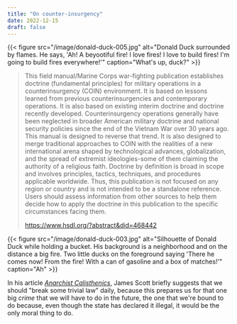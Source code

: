```yaml
---
title: "On counter-insurgency"
date: 2022-12-15
draft: false
---
```


{{< figure src="/image/donald-duck-005.jpg" alt="Donald Duck surrounded by flames. He says, 'Ah! A beyootiful fire! I love fires! I love to build fires! I'm going to build fires everywhere!'" caption="What's up, duck?" >}}

> This field manual/Marine Corps war-fighting publication
> establishes doctrine (fundamental principles)
> for military operations in a counterinsurgency (COIN) environment.
> It is based on lessons learned from previous counterinsurgencies
> and contemporary operations.
> It is also based on existing interim doctrine
> and doctrine recently developed.
> Counterinsurgency operations generally have been neglected in broader
> American military doctrine and national security policies
> since the end of the Vietnam War over 30 years ago.
> This manual is designed to reverse that trend.
> It is also designed to merge traditional approaches to COIN
> with the realities of a new international arena shaped
> by technological advances, globalization,
> and the spread of extremist ideologies-some of them claiming
> the authority of a religious faith.
> Doctrine by definition is broad in scope and involves principles,
> tactics, techniques, and procedures applicable worldwide.
> Thus, this publication is not focused on any region or country
> and is not intended to be a standalone reference.
> Users should assess information from other sources
> to help them decide how to apply the doctrine in this publication
> to the specific circumstances facing them.
> 
> https://www.hsdl.org/?abstract&did=468442

{{< figure src="/image/donald-duck-003.jpg" alt="Silhouette of Donald Duck while holding a bucket. His background is a neighborhood and on the distance a big fire. Two little ducks on the foreground saying 'There he comes now! From the fire! With a can of gasoline and a box of matches!'" caption="Ah" >}}

In his article [*Anarchist Calisthenics*](https://web.archive.org/web/https://harpers.org/archive/2012/12/anarchist-calisthenics/),
James Scott briefly suggests that we should "break some trivial law" daily,
because this prepares us for that one big *crime*
that we will have to do in the future,
the one that we're bound to do because,
even though the state has declared it illegal,
it would be the only moral thing to do.
